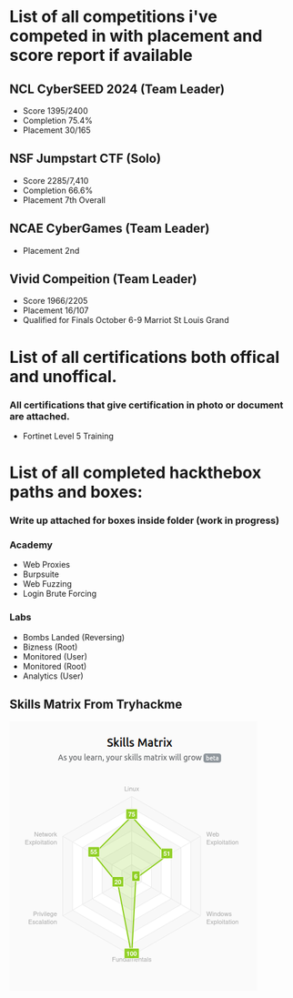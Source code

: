 # List of all competitions i've competed in with placement and score report if available

## NCL CyberSEED 2024 (Team Leader)
- Score 1395/2400
- Completion 75.4%
- Placement 30/165
## NSF Jumpstart CTF (Solo)
- Score 2285/7,410
- Completion 66.6%
- Placement 7th Overall
## NCAE CyberGames (Team Leader)
- Placement 2nd
## Vivid Compeition (Team Leader)
- Score 1966/2205
- Placement 16/107
- Qualified for Finals October 6-9 Marriot St Louis Grand

# List of all certifications both offical and unoffical.

### All certifications that give certification in photo or document are attached.

- Fortinet Level 5 Training

# List of all completed hackthebox paths and boxes:
### Write up attached for boxes inside folder (work in progress)

### Academy 
- Web Proxies
- Burpsuite
- Web Fuzzing
- Login Brute Forcing
 
### Labs
- Bombs Landed (Reversing)
- Bizness (Root)
- Monitored (User)
- Monitored (Root)
- Analytics (User)

## Skills Matrix From Tryhackme

![alt text](https://github.com/Saver05/Portfolio/blob/main/tryhackme/SkillsMatrix.png?raw=true)
